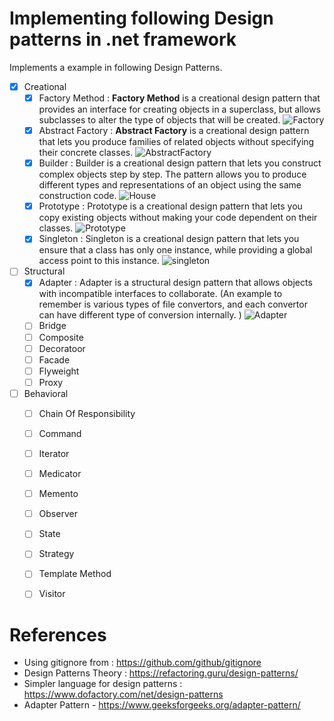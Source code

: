# Implementing following Design patterns in .net framework 

Implements a example in following Design Patterns. 

- [x] Creational
  - [x] Factory Method : **Factory Method** is a creational design pattern that provides an interface for creating objects in a superclass, but allows subclasses to alter the type of objects that will be created. ![Factory](https://user-images.githubusercontent.com/15343632/143724954-049d1d09-b46b-463e-b7e4-b148a12a9b50.png)
  - [x] Abstract Factory : **Abstract Factory** is a creational design pattern that lets you produce families of related objects without specifying their concrete classes. ![AbstractFactory](https://user-images.githubusercontent.com/15343632/143725241-ab2223a2-48ec-4fbc-af19-b234de732507.png)
  - [x] Builder : Builder is a creational design pattern that lets you construct complex objects step by step. The pattern allows you to produce different types and representations of an object using the same construction code. ![House](https://user-images.githubusercontent.com/15343632/144766385-def4eae2-adee-4229-902a-084c32836377.png)
  - [x] Prototype : Prototype is a creational design pattern that lets you copy existing objects without making your code dependent on their classes. ![Prototype](https://user-images.githubusercontent.com/15343632/144766450-8d1521fa-bcc4-4398-bada-7c1964dac152.png)
  - [x] Singleton : Singleton is a creational design pattern that lets you ensure that a class has only one instance, while providing a global access point to this instance. ![singleton](https://user-images.githubusercontent.com/15343632/144766472-eb9d0a04-8cd7-4a98-84e2-af8cae38d29a.png)

- [ ] Structural
  - [x] Adapter : Adapter is a structural design pattern that allows objects with incompatible interfaces to collaborate. (An example to remember is various types of file convertors, and each convertor can have different type of conversion internally. ) ![Adapter](https://user-images.githubusercontent.com/15343632/144773098-d0ea6eda-ebe9-491d-bee1-939a74c02617.png)
  - [ ] Bridge
  - [ ] Composite
  - [ ] Decoratoor
  - [ ] Facade
  - [ ] Flyweight
  - [ ] Proxy
  
- [ ] Behavioral 
  - [ ] Chain Of Responsibility
  - [ ] Command
  - [ ] Iterator
  - [ ] Medicator
  - [ ] Memento
  - [ ] Observer
  - [ ] State
  - [ ] Strategy
  - [ ] Template Method
  - [ ] Visitor


# References 

- Using gitignore from : https://github.com/github/gitignore 
- Design Patterns Theory : https://refactoring.guru/design-patterns/
- Simpler language for design patterns : https://www.dofactory.com/net/design-patterns
- Adapter Pattern - https://www.geeksforgeeks.org/adapter-pattern/



